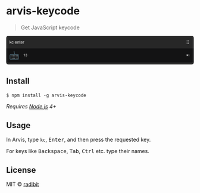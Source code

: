 # arvis-keycode

> Get JavaScript keycode

<img src="media/screenshot.png" width="580">

## Install

```
$ npm install -g arvis-keycode
```

*Requires [Node.js](https://nodejs.org) 4+*


## Usage

In Arvis, type `kc`, <kbd>Enter</kbd>, and then press the requested key.

For keys like <kbd>Backspace</kbd>, <kbd>Tab</kbd>, <kbd>Ctrl</kbd> etc. type their names.


## License

MIT © [radibit](http://radibit.com)
